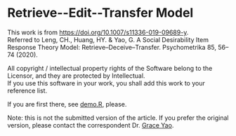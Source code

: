 # Retrieve--Edit--Transfer Model
This work is from https://doi.org/10.1007/s11336-019-09689-y.  
Referred to Leng, CH., Huang, HY. & Yao, G. A Social Desirability Item Response Theory Model: Retrieve–Deceive–Transfer. Psychometrika 85, 56–74 (2020).  

All copyright / intellectual property rights of the Software belong to the Licensor, and they are protected by Intellectual.  
If you use this software in your work, you shall add this work to your reference list.  

If you are first there, see [demo.R](https://github.com/chlengcold/RDT/blob/main/Demo.R), please.  

Note: this is not the submitted version of the article. If you prefer the original version, please contact the correspondent Dr. [Grace Yao](kaiping@ntu.edu.tw).   
